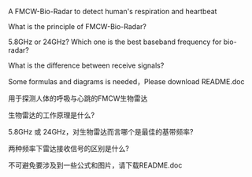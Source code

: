 A FMCW-Bio-Radar to detect human's respiration and heartbeat

What is the principle of FMCW-Bio-Radar?

5.8GHz or 24GHz? Which one is the best baseband frequency for bio-radar?

What is the difference between receive signals?

Some formulas and diagrams is needed，Please download README.doc

用于探测人体的呼吸与心跳的FMCW生物雷达

生物雷达的工作原理是什么?

5.8GHz 或 24GHz，对生物雷达而言哪个是最佳的基带频率?

两种频率下雷达接收信号的区别是什么?

不可避免要涉及到一些公式和图片，请下载README.doc
